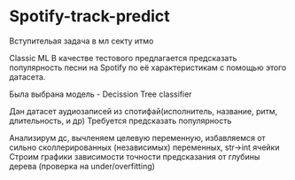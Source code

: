 # Spotify-track-predict
Вступительая задача в мл секту итмо

Classic ML В качестве тестового предлагается предсказать популярность песни на Spotify по её характеристикам c помощью этого датасета.

Была выбрана модель - Decission Tree classifier

Дан датасет аудиозаписей из спотифай(исполнитель, название, ритм, длительность, и др) Требуется предсказать популярность

Анализирум дс, вычленяем целевую переменную, избавляемся от сильно сколлерированных (независимых) переменных, str->int ячейки Строим графики зависимости точности предсказания от глубины дерева (проверка на under/overfitting)
